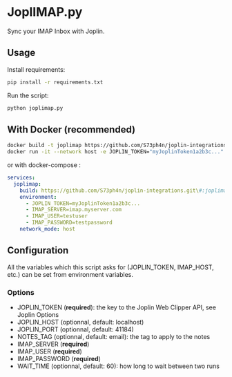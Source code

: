 # JoplIMAP.py
Sync your IMAP Inbox with Joplin.

## Usage
Install requirements:
```bash
pip install -r requirements.txt
```

Run the script:
```bash
python joplimap.py
```

## With Docker (recommended)
```sh
docker build -t joplimap https://github.com/S73ph4n/joplin-integrations.git\#:joplimap
docker run -it --network host -e JOPLIN_TOKEN="myJoplinToken1a2b3c..." -e IMAP_SERVER="imap.myserver.com" -e IMAP_USER="username" -e IMAP_PASSWORD="password" joplimap
```

or with docker-compose :

```yaml
services:
  joplimap:
    build: https://github.com/S73ph4n/joplin-integrations.git\#:joplimap
    environment:
      - JOPLIN_TOKEN=myJoplinToken1a2b3c...
      - IMAP_SERVER=imap.myserver.com
      - IMAP_USER=testuser
      - IMAP_PASSWORD=testpassword
    network_mode: host
```

## Configuration
All the variables which this script asks for (JOPLIN\_TOKEN, IMAP\_HOST, etc.) can be set from environment variables.

### Options
* JOPLIN\_TOKEN (**required**): the key to the Joplin Web Clipper API, see Joplin Options
* JOPLIN\_HOST (optionnal, default: localhost)
* JOPLIN\_PORT (optionnal, default: 41184)
* NOTES\_TAG (optionnal, default: email): the tag to apply to the notes
* IMAP\_SERVER (**required**)
* IMAP\_USER (**required**)
* IMAP\_PASSWORD (**required**)
* WAIT\_TIME (optionnal, default: 60): how long to wait between two runs
